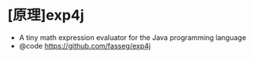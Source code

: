 # [原理]exp4j

- A tiny math expression evaluator for the Java programming language
- @code https://github.com/fasseg/exp4j